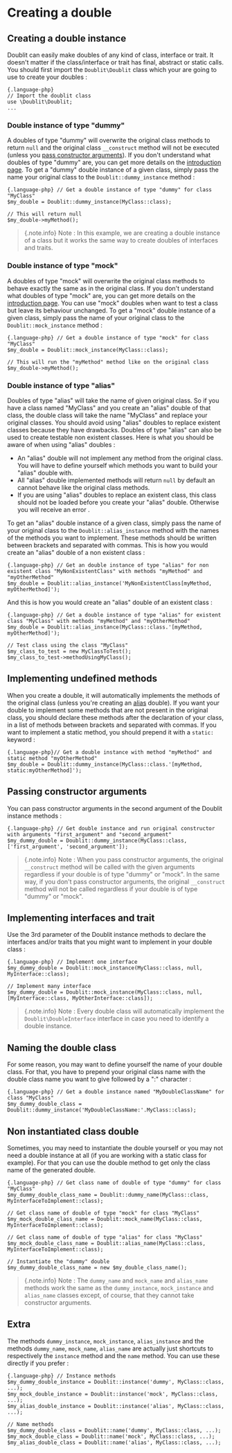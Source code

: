 # Creating a double

## Creating a double instance
Doublit can easily make doubles of any kind of class, interface or trait. It doesn't matter if the class/interface or trait has final, abstract or static calls. You should first import the `Doublit\Doublit` class which your are going to use to create your doubles :
    
    {.language-php}
    // Import the doublit class
    use \Doublit\Doublit;
    ...

### Double instance of type "dummy"
A doubles of type "dummy" will overwrite the original class methods to return `null` and the original class `__construct` method  will not be executed (unless you [pass constructor arguments](#passing-constructor-arguments)). If you don't understand what doubles of type "dummy" are, you can get more details on the [introduction page](/doc/intro). To get a "dummy" double instance of a given class, simply pass the name your original class to the `Doublit::dummy_instance` method :
    
    {.language-php} // Get a double instance of type "dummy" for class "MyClass"
    $my_double = Doublit::dummy_instance(MyClass::class);
    
    // This will return null
    $my_double->myMethod();

> {.note.info} Note : In this example, we are creating a double instance of a class but it works the same way to create doubles of interfaces and traits.
        
### Double instance of type "mock"
A doubles of type "mock" will overwrite the original class methods to behave exactly the same as in the original class. If you don't understand what doubles of type "mock" are, you can get more details on the [introduction page](/doc/intro). You can use "mock" doubles when want to test a class but leave its behaviour unchanged. To get a "mock" double instance of a given class, simply pass the name of your original class to the `Doublit::mock_instance` method :
            
    {.language-php} // Get a double instance of type "mock" for class "MyClass"
    $my_double = Doublit::mock_instance(MyClass::class);
    
    // This will run the "myMethod" method like on the original class
    $my_double->myMethod();

        
### Double instance of type "alias"          
Doubles of type "alias" will take the name of given original class. So if you have a class named "MyClass" and you create an "alias" double of that class, the double class will take the name "MyClass" and replace your original classes. You should avoid using "alias" doubles to replace existent classes because they have drawbacks. Doubles of type "alias" can also be used to create testable non existent classes. Here is what you should be aware of when using "alias" doubles :

- An "alias" double will not implement any method from the original class. You will have to define yourself which methods you want to build your "alias" double with.
- All "alias" double implemented methods will return `null` by default an cannot behave like the original class methods.
- If you are using "alias" doubles to replace an existent class, this class should not be loaded before you create your "alias" double. Otherwise you will receive an error .
                
To get an "alias" double instance of a given class, simply pass the name of your original class to the `Doublit::alias_instance` method with the names of the methods you want to implement. These methods should be written between brackets and separated with commas. This is how you would create an "alias" double of a non existent class :

    {.language-php} // Get an double instance of type "alias" for non existent class "MyNonExistentClass" with methods "myMethod" and "myOtherMethod"
    $my_double = Doublit::alias_instance('MyNonExistentClass[myMethod, myOtherMethod]');

And this is how you would create an "alias" double of an existent class :
    
    {.language-php} // Get a double instance of type "alias" for existent class "MyClass" with methods "myMethod" and "myOtherMethod"
    $my_double = Doublit::alias_instance(MyClass::class.'[myMethod, myOtherMethod]');

    // Test class using the class "MyClass"
    $my_class_to_test = new MyClassToTest();
    $my_class_to_test->methodUsingMyClass();
        
## Implementing undefined methods
When you create a double, it will automatically implements the methods of the original class (unless you're creating an [alias](#double-instance-of-type-alias) double). If you want your double to implement some methods that are not present in the original class, you should declare these methods after the declaration of your class, in a list of methods between brackets and separated with commas. If you want to implement a static method, you should prepend it with a `static:` keyword :
    
    {.language-php}// Get a double instance with method "myMethod" and static method "myOtherMethod"
    $my_double = Doublit::dummy_instance(MyClass::class.'[myMethod, static:myOtherMethod]');

## Passing constructor arguments
You can pass constructor arguments in the second argument of the Doublit instance methods :
    
    {.language-php} // Get double instance and run original constructor with arguments "first_argument" and "second_argument"
    $my_dummy_double = Doublit::dummy_instance(MyClass::class, ['first_argument', 'second_argument']);
    
> {.note.info} Note : When you pass constructor arguments, the original `__construct` method will be called with the given arguments regardless if your double is of type "dummy" or "mock". In the same way, if you don't pass constructor arguments, the original `__construct` method will not be called regardless if your double is of type "dummy" or "mock".

## Implementing interfaces and trait
Use the 3rd parameter of the Doublit instance methods to declare the interfaces and/or traits that you might want to implement in your double class :
    
    {.language-php} // Implement one interface
    $my_dummy_double = Doublit::mock_instance(MyClass::class, null, MyInterface::class);

    // Implement many interface
    $my_dummy_double = Doublit::mock_instance(MyClass::class, null, [MyInterface::class, MyOtherInterface::class]);
    
> {.note.info} Note : Every double class will automatically implement the `Doublit\DoubleInterface` interface in case you need to identify a double instance.

## Naming the double class 
For some reason, you may want to define yourself the name of your double class. For that, you have to prepend your original class name with the double class name you want to give followed by a ":" character :

    {.language-php} // Get a double instance named "MyDoubleClassName" for class "MyClass"
    $my_dummy_double_class = Doublit::dummy_instance('MyDoubleClassName:'.MyClass::class);

## Non instantiated class double
Sometimes, you may need to instantiate the double yourself or you may not need a double instance at all (if you are working with a static class for example). For that you can use the double method to get only the class name of the generated double.
    
    {.language-php} // Get class name of double of type "dummy" for class "MyClass"
    $my_dummy_double_class_name = Doublit::dummy_name(MyClass::class, MyInterfaceToImplement::class);
    
    // Get class name of double of type "mock" for class "MyClass"
    $my_mock_double_class_name = Doublit::mock_name(MyClass::class, MyInterfaceToImplement::class);
    
    // Get class name of double of type "alias" for class "MyClass"
    $my_mock_double_class_name = Doublit::alias_name(MyClass::class, MyInterfaceToImplement::class);

    // Instantiate the "dummy" double
    $my_dummy_double_class_name = new $my_double_class_name();
    
> {.note.info} Note : The `dummy_name` and `mock_name` and `alias_name` methods work the same as the `dummy_instance`, `mock_instance` and `alias_name` classes except, of course, that they cannot take constructor arguments.

## Extra
The methods `dummy_instance`, `mock_instance`, `alias_instance` and the methods `dummy_name`, `mock_name`, `alias_name` are actually just shortcuts to respectively the `instance` method and the `name` method. You can use these directly if you prefer :

    {.language-php} // Instance methods
    $my_dummy_double_instance = Doublit::instance('dummy', MyClass::class, ...);
    $my_mock_double_instance = Doublit::instance('mock', MyClass::class, ...);
    $my_alias_double_instance = Doublit::instance('alias', MyClass::class, ...);
    
    // Name methods
    $my_dummy_double_class = Doublit::name('dummy', MyClass::class, ...);
    $my_mock_double_class = Doublit::name('mock', MyClass::class, ...);
    $my_alias_double_class = Doublit::name('alias', MyClass::class, ...);
    
